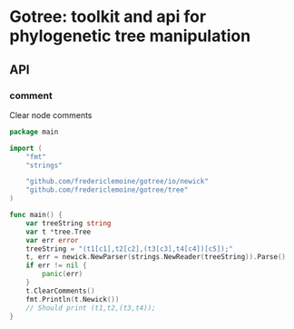 # Gotree: toolkit and api for phylogenetic tree manipulation

## API

### comment

Clear node comments
```go
package main

import (
	"fmt"
	"strings"

	"github.com/fredericlemoine/gotree/io/newick"
	"github.com/fredericlemoine/gotree/tree"
)

func main() {
	var treeString string
	var t *tree.Tree
	var err error
	treeString = "(t1[c1],t2[c2],(t3[c3],t4[c4])[c5]);"
	t, err = newick.NewParser(strings.NewReader(treeString)).Parse()
	if err != nil {
		panic(err)
	}
	t.ClearComments()
	fmt.Println(t.Newick())
	// Should print (t1,t2,(t3,t4));
}
```
